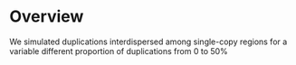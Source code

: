 # Overview

We simulated duplications interdispersed among single-copy regions for a variable different proportion of duplications from 0 to 50%   
